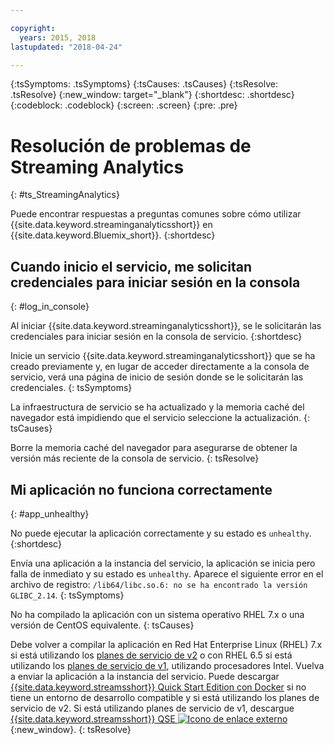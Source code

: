 ```yaml
---

copyright:
  years: 2015, 2018
lastupdated: "2018-04-24"

---
```


<!-- Attribute definitions -->
{:tsSymptoms: .tsSymptoms}
{:tsCauses: .tsCauses}
{:tsResolve: .tsResolve}
{:new_window: target="_blank"}
{:shortdesc: .shortdesc}
{:codeblock: .codeblock}
{:screen: .screen}
{:pre: .pre}

# Resolución de problemas de Streaming Analytics
{: #ts_StreamingAnalytics}

Puede encontrar respuestas a preguntas comunes sobre cómo utilizar {{site.data.keyword.streaminganalyticsshort}} en {{site.data.keyword.Bluemix_short}}.
{:shortdesc}

## Cuando inicio el servicio, me solicitan credenciales para iniciar sesión en la consola
{: #log_in_console}

Al iniciar {{site.data.keyword.streaminganalyticsshort}}, se le solicitarán las credenciales para iniciar sesión en la consola de servicio.
{:shortdesc}

Inicie un servicio {{site.data.keyword.streaminganalyticsshort}} que se ha creado previamente y, en lugar de acceder directamente a la consola de servicio, verá una página de inicio de sesión donde se le solicitarán las credenciales.
{: tsSymptoms}

La infraestructura de servicio se ha actualizado y la memoria caché del navegador está impidiendo que el servicio seleccione la actualización.
{: tsCauses}

Borre la memoria caché del navegador para asegurarse de obtener la versión más reciente de la consola de servicio.
{: tsResolve}

## Mi aplicación no funciona correctamente
{: #app_unhealthy}

No puede ejecutar la aplicación correctamente y su estado es `unhealthy`.
{:shortdesc}

Envía una aplicación a la instancia del servicio, la aplicación se inicia pero falla de inmediato y su estado es `unhealthy`. Aparece el siguiente error en el archivo de registro: `/lib64/libc.so.6: no se ha encontrado la versión GLIBC_2.14`.
{: tsSymptoms}

No ha compilado la aplicación con un sistema operativo RHEL 7.x o una versión de CentOS equivalente.
{: tsCauses}

Debe volver a compilar la aplicación en Red Hat Enterprise Linux (RHEL) 7.x si está utilizando los [planes de servicio de v2](/docs/services/StreamingAnalytics/service_plans.html) o con RHEL 6.5 si está utilizando los [planes de servicio de v1](/docs/services/StreamingAnalytics/service_plans.html), utilizando procesadores Intel. Vuelva a enviar la aplicación a la instancia del servicio. Puede descargar [{{site.data.keyword.streamsshort}} Quick Start Edition con Docker](https://www-01.ibm.com/marketing/iwm/iwm/web/preLogin.do?source=swg-ibmistvi) si no tiene un entorno de desarrollo compatible y si está utilizando los planes de servicio de v2. Si está utilizando planes de servicio de v1, descargue [{{site.data.keyword.streamsshort}} QSE ![Icono de enlace externo](../../icons/launch-glyph.svg "Icono de enlace externo")](http://ibmstreams.github.io/streamsx.documentation/docs/4.2/qse-intro/){:new_window}.
{: tsResolve}
